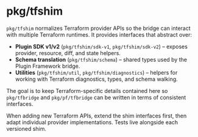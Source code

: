 # pkg/tfshim

`pkg/tfshim` normalizes Terraform provider APIs so the bridge can interact with multiple Terraform runtimes. It provides
interfaces that abstract over:

- **Plugin SDK v1/v2** (`pkg/tfshim/sdk-v1`, `pkg/tfshim/sdk-v2`) – exposes provider, resource, diff, and state helpers.
- **Schema translation** (`pkg/tfshim/schema`) – shared types used by the Plugin Framework bridge.
- **Utilities** (`pkg/tfshim/util`, `pkg/tfshim/diagnostics`) – helpers for working with Terraform diagnostics, types,
  and schema walking.

The goal is to keep Terraform-specific details contained here so `pkg/tfbridge` and `pkg/pf/tfbridge` can be written in
terms of consistent interfaces.

When adding new Terraform APIs, extend the shim interfaces first, then adapt individual provider implementations. Tests
live alongside each versioned shim.
